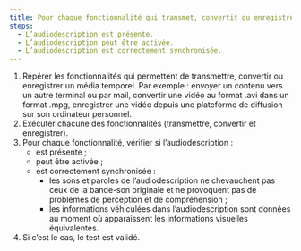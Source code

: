 ```yaml
---
title: Pour chaque fonctionnalité qui transmet, convertit ou enregistre un média temporel pré-enregistré avec une audiodescription synchronisée, à l’issue du processus l’audiodescription respecte-t-elle ces conditions ?
steps:
  - L’audiodescription est présente.
  - L’audiodescription peut être activée.
  - L’audiodescription est correctement synchronisée.
---
```


1. Repérer les fonctionnalités qui permettent de transmettre, convertir ou enregistrer un média temporel. Par exemple&nbsp;: envoyer un contenu vers un autre terminal ou par mail, convertir une vidéo au format .avi dans un format .mpg, enregistrer une vidéo depuis une plateforme de diffusion sur son ordinateur personnel.
2. Exécuter chacune des fonctionnalités (transmettre, convertir et enregistrer).
3. Pour chaque fonctionnalité, vérifier si l’audiodescription&nbsp;:
   - est présente ;
   - peut être activée ;
   - est correctement synchronisée :
      - les sons et paroles de l’audiodescription ne chevauchent pas ceux de la bande-son originale et ne provoquent pas de problèmes de perception et de compréhension ;
      - les informations véhiculées dans l’audiodescription sont données au moment où apparaissent les informations visuelles équivalentes.
4. Si c’est le cas, le test est validé.
